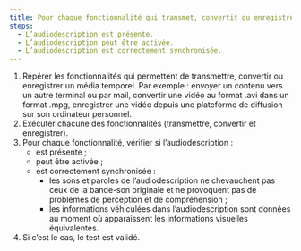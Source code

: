 ```yaml
---
title: Pour chaque fonctionnalité qui transmet, convertit ou enregistre un média temporel pré-enregistré avec une audiodescription synchronisée, à l’issue du processus l’audiodescription respecte-t-elle ces conditions ?
steps:
  - L’audiodescription est présente.
  - L’audiodescription peut être activée.
  - L’audiodescription est correctement synchronisée.
---
```


1. Repérer les fonctionnalités qui permettent de transmettre, convertir ou enregistrer un média temporel. Par exemple&nbsp;: envoyer un contenu vers un autre terminal ou par mail, convertir une vidéo au format .avi dans un format .mpg, enregistrer une vidéo depuis une plateforme de diffusion sur son ordinateur personnel.
2. Exécuter chacune des fonctionnalités (transmettre, convertir et enregistrer).
3. Pour chaque fonctionnalité, vérifier si l’audiodescription&nbsp;:
   - est présente ;
   - peut être activée ;
   - est correctement synchronisée :
      - les sons et paroles de l’audiodescription ne chevauchent pas ceux de la bande-son originale et ne provoquent pas de problèmes de perception et de compréhension ;
      - les informations véhiculées dans l’audiodescription sont données au moment où apparaissent les informations visuelles équivalentes.
4. Si c’est le cas, le test est validé.
